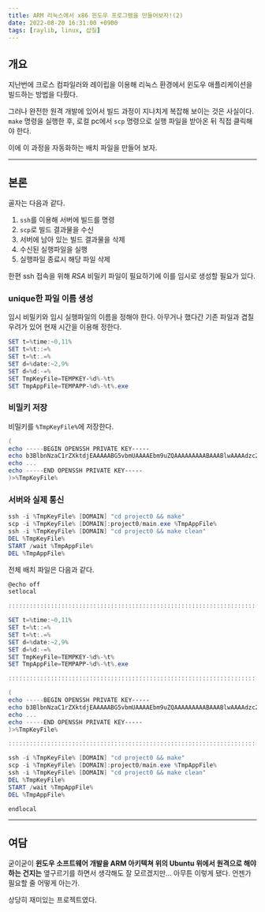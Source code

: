 ```yaml
---
title: ARM 리눅스에서 x86 윈도우 프로그램을 만들어보자!(2)
date: 2022-08-20 16:31:00 +0900
tags: [raylib, linux, 삽질]
---
```


## 개요

지난번에 크로스 컴파일러와 레이립을 이용해 리눅스 환경에서 윈도우 애플리케이션을 빌드하는 방법을 다뤘다.

그러나 완전한 원격 개발에 있어서 빌드 과정이 지나치게 복잡해 보이는 것은 사실이다. `make` 명령을 실행한 후, 로컬 pc에서 `scp` 명령으로 실행 파일을 받아온 뒤 직접 클릭해야 한다.

이에 이 과정을 자동화하는 배치 파일을 만들어 보자.

---

## 본론

골자는 다음과 같다.

1. `ssh`를 이용해 서버에 빌드를 명령
2. `scp`로 빌드 결과물을 수신
3. 서버에 남아 있는 빌드 결과물을 삭제
4. 수신된 실행파일을 실행
5. 실행파일 종료시 해당 파일 삭제

한편 ssh 접속을 위해 _RSA_ 비밀키 파일이 필요하기에 이를 임시로 생성할 필요가 있다.



### unique한 파일 이름 생성

임시 비밀키와 임시 실행파일의 이름을 정해야 한다. 아무거나 했다간 기존 파일과 겹칠 우려가 있어 현재 시간을 이용해 정한다.

```powershell
SET t=%time:~0,11%
SET t=%t::=%
SET t=%t:.=%
SET d=%date:~2,9%
SET d=%d:-=%
SET TmpKeyFile=TEMPKEY-%d%-%t%
SET TmpAppFile=TEMPAPP-%d%-%t%.exe
```



### 비밀키 저장

비밀키를 `%TmpKeyFile%`에 저장한다.

```powershell
(
echo -----BEGIN OPENSSH PRIVATE KEY-----
echo b3BlbnNzaC1rZXktdjEAAAAABG5vbmUAAAAEbm9uZQAAAAAAAAABAAABlwAAAAdzc2gtcn
echo ...
echo -----END OPENSSH PRIVATE KEY-----
)>%TmpKeyFile%
```



### 서버와 실제 통신

```powershell
ssh -i %TmpKeyFile% [DOMAIN] "cd project0 && make"
scp -i %TmpKeyFile% [DOMAIN]:project0/main.exe %TmpAppFile%
ssh -i %TmpKeyFile% [DOMAIN] "cd project0 && make clean"
DEL %TmpKeyFile%
START /wait %TmpAppFile%
DEL %TmpAppFile%
```



전체 배치 파일은 다음과 같다.

```powershell
@echo off
setlocal

::::::::::::::::::::::::::::::::::::::::::::::::::::::::::::::::::::::::::::::::::::::::::::::::::::::::::::::::::::::::::::::::

SET t=%time:~0,11%
SET t=%t::=%
SET t=%t:.=%
SET d=%date:~2,9%
SET d=%d:-=%
SET TmpKeyFile=TEMPKEY-%d%-%t%
SET TmpAppFile=TEMPAPP-%d%-%t%.exe

::::::::::::::::::::::::::::::::::::::::::::::::::::::::::::::::::::::::::::::::::::::::::::::::::::::::::::::::::::::::::::::::

(
echo -----BEGIN OPENSSH PRIVATE KEY-----
echo b3BlbnNzaC1rZXktdjEAAAAABG5vbmUAAAAEbm9uZQAAAAAAAAABAAABlwAAAAdzc2gtcn
echo ...
echo -----END OPENSSH PRIVATE KEY-----
)>%TmpKeyFile%

::::::::::::::::::::::::::::::::::::::::::::::::::::::::::::::::::::::::::::::::::::::::::::::::::::::::::::::::::::::::::::::::

ssh -i %TmpKeyFile% [DOMAIN] "cd project0 && make"
scp -i %TmpKeyFile% [DOMAIN]:project0/main.exe %TmpAppFile%
ssh -i %TmpKeyFile% [DOMAIN] "cd project0 && make clean"
DEL %TmpKeyFile%
START /wait %TmpAppFile%
DEL %TmpAppFile%

endlocal
```

---

## 여담

굳이굳이 __윈도우 소프트웨어 개발을 ARM 아키텍쳐 위의 Ubuntu 위에서 원격으로 해야 하는 건지는__ 옆구르기를 하면서 생각해도 잘 모르겠지만... 아무튼 이렇게 됐다. 언젠가 필요할 줄 어떻게 아는가.

상당히 재미있는 프로젝트였다.